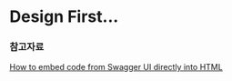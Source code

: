 # Design First...

### 참고자료
[How to embed code from Swagger UI directly into HTML
](https://swagger.io/docs/open-source-tools/swagger-ui/usage/installation)
